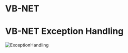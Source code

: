# VB-NET




# VB-NET Exception Handling 
![ExceptionHandling](https://user-images.githubusercontent.com/92287287/177016760-28ccc1d1-9009-43dc-a18e-d9fe9c1d1ecc.png)
